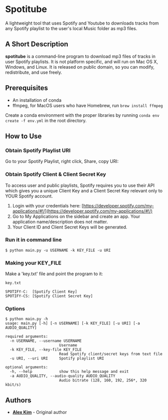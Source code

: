 # Spotitube
A lightweight tool that uses Spotify and Youtube to downloads tracks from any Spotify playlist to the user's local Music folder as mp3 files.

## A Short Description
**spotitube** is a command-line program to download mp3 files of tracks in user Spotify playlists. It is not platform specific, and will run on Mac OS X, Windows, and Linux. It is released on public domain, so you can modify, redistribute, and use freely.

## Prerequisites
* An installation of conda
* ffmpeg, for MacOS users who have Homebrew, run `brew install ffmpeg`

Create a conda environment with the proper libraries by running `conda env create -f env.yml` in the root directory.

## How to Use
### Obtain Spotify Playlist URI
Go to your Spotify Playlist, right click, Share, copy URI:
### Obtain Spotify Client & Client Secret Key
To access user and public playlists, Spotify requires you to use their API which gives you a unique Client Key and a Client Secret Key relevant only to YOUR Spotify account.

1. Login with your credentials here: [https://developer.spotify.com/my-applications/#!/](https://developer.spotify.com/my-applications/#!/)
2. Go to My Applications on the sidebar and create an app. Your application name/description does not matter.
3. Your Client ID and Client Secret Keys will be generated.

### Run it in command line
```
$ python main.py -u USERNAME -k KEY_FILE -u URI
```

### Making your KEY_FILE
Make a 'key.txt' file and point the program to it:

`key.txt`
```
SPOTIFY-C:	[Spotify Client Key]
SPOTIFY-CS:	[Spotify Client Secret Key]
```

### Options
```
$ python main.py -h
usage: main.py [-h] [-n USERNAME] [-k KEY_FILE] [-u URI] [-a AUDIO_QUALITY]

required arguments:
  -n USERNAME, --username USERNAME
                        Username
  -k KEY_FILE, --key-file KEY_FILE
                        Read Spotify client/secret keys from text file
  -u URI, --uri URI     Spotify playlist URI

optional arguments:
  -h, --help            show this help message and exit
  -a AUDIO_QUALITY, --audio-quality AUDIO_QUALITY
                        Audio bitrate (128, 160, 192, 256*, 320 kbit/s)
```


## Authors

* **[Alex Kim](https://github.com/alexkim205)** - Original author
